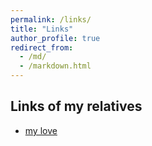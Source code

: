 ```yaml
---
permalink: /links/
title: "Links"
author_profile: true
redirect_from: 
  - /md/
  - /markdown.html
---
```


## Links of my relatives

* [my love](https://xuyanshi.github.io/)

